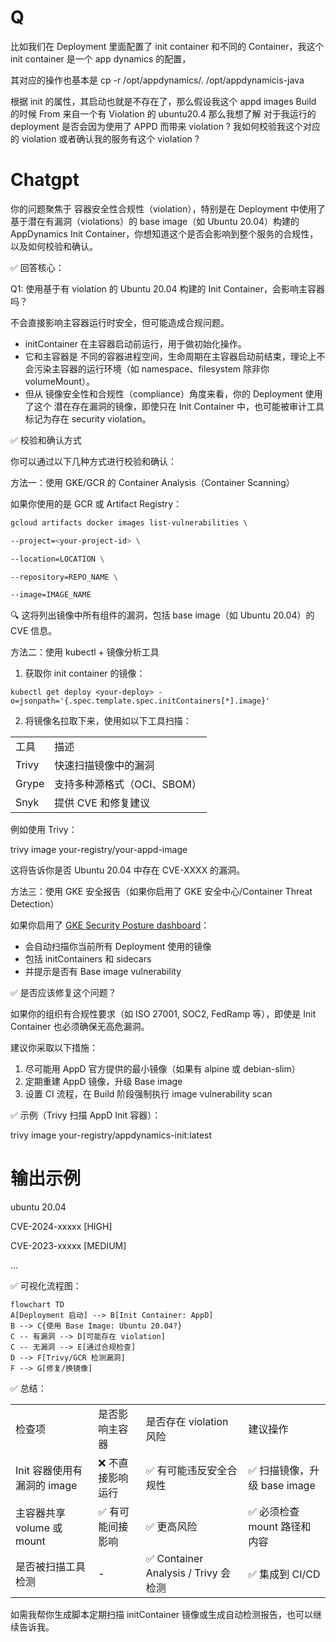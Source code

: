# Q

比如我们在 Deployment 里面配置了 init container 和不同的 Container，我这个 init container 是一个 app dynamics 的配置，

其对应的操作也基本是 cp -r /opt/appdynamics/. /opt/appdynamicis-java

根据 init 的属性，其启动也就是不存在了，那么假设我这个 appd images Build 的时候 From 来自一个有 Violation 的 ubuntu20.4 那么我想了解 对于我运行的 deployment 是否会因为使用了 APPD 而带来 violation ? 我如何校验我这个对应的 violation 或者确认我的服务有这个 violation ?

# Chatgpt

你的问题聚焦于 容器安全性合规性（violation），特别是在 Deployment 中使用了基于潜在有漏洞（violations）的 base image（如 Ubuntu 20.04）构建的 AppDynamics Init Container，你想知道这个是否会影响到整个服务的合规性，以及如何校验和确认。

✅ 回答核心：

Q1: 使用基于有 violation 的 Ubuntu 20.04 构建的 Init Container，会影响主容器吗？

不会直接影响主容器运行时安全，但可能造成合规问题。

- initContainer 在主容器启动前运行，用于做初始化操作。
- 它和主容器是 不同的容器进程空间，生命周期在主容器启动前结束，理论上不会污染主容器的运行环境（如 namespace、filesystem 除非你 volumeMount）。
- 但从 镜像安全性和合规性（compliance）角度来看，你的 Deployment 使用了这个 潜在存在漏洞的镜像，即使只在 Init Container 中，也可能被审计工具标记为存在 security violation。

✅ 校验和确认方式

你可以通过以下几种方式进行校验和确认：

方法一：使用 GKE/GCR 的 Container Analysis（Container Scanning）

如果你使用的是 GCR 或 Artifact Registry：

```Bash
gcloud artifacts docker images list-vulnerabilities \

--project=<your-project-id> \

--location=LOCATION \

--repository=REPO_NAME \

--image=IMAGE_NAME
```
🔍 这将列出镜像中所有组件的漏洞，包括 base image（如 Ubuntu 20.04）的 CVE 信息。

方法二：使用 kubectl + 镜像分析工具

1. 获取你 init container 的镜像：

`kubectl get deploy <your-deploy> -o=jsonpath='{.spec.template.spec.initContainers[*].image}'`

2. 将镜像名拉取下来，使用如以下工具扫描：

|       |                             |
| ----- | --------------------------- |
| 工具  | 描述                        |
| Trivy | 快速扫描镜像中的漏洞        |
| Grype | 支持多种源格式（OCI、SBOM） |
| Snyk  | 提供 CVE 和修复建议         |

例如使用 Trivy：

trivy image your-registry/your-appd-image

这将告诉你是否 Ubuntu 20.04 中存在 CVE-XXXX 的漏洞。

方法三：使用 GKE 安全报告（如果你启用了 GKE 安全中心/Container Threat Detection）

如果你启用了 [GKE Security Posture dashboard](https://cloud.google.com/kubernetes-engine/docs/how-to/security-posture-dashboard)：

- 会自动扫描你当前所有 Deployment 使用的镜像
- 包括 initContainers 和 sidecars
- 并提示是否有 Base image vulnerability

✅ 是否应该修复这个问题？

如果你的组织有合规性要求（如 ISO 27001, SOC2, FedRamp 等），即使是 Init Container 也必须确保无高危漏洞。

建议你采取以下措施：

1. 尽可能用 AppD 官方提供的最小镜像（如果有 alpine 或 debian-slim）
2. 定期重建 AppD 镜像，升级 Base image
3. 设置 CI 流程，在 Build 阶段强制执行 image vulnerability scan

✅ 示例（Trivy 扫描 AppD Init 容器）：

trivy image your-registry/appdynamics-init:latest

# 输出示例

ubuntu 20.04

CVE-2024-xxxxx [HIGH]

CVE-2023-xxxxx [MEDIUM]

...

✅ 可视化流程图：


```mermaid
flowchart TD
A[Deployment 启动] --> B[Init Container: AppD]
B --> C{使用 Base Image: Ubuntu 20.04?}
C -- 有漏洞 --> D[可能存在 violation]
C -- 无漏洞 --> E[通过合规检查]
D --> F[Trivy/GCR 检测漏洞]
F --> G[修复/换镜像]
```

✅ 总结：

|                             |                   |                                      |                              |
| --------------------------- | ----------------- | ------------------------------------ | ---------------------------- |
| 检查项                      | 是否影响主容器    | 是否存在 violation 风险              | 建议操作                     |
| Init 容器使用有漏洞的 image | ❌ 不直接影响运行 | ✅ 有可能违反安全合规性              | ✅ 扫描镜像，升级 base image |
| 主容器共享 volume 或 mount  | ✅ 有可能间接影响 | ✅ 更高风险                          | ✅ 必须检查 mount 路径和内容 |
| 是否被扫描工具检测          | -                 | ✅ Container Analysis / Trivy 会检测 | ✅ 集成到 CI/CD              |

如需我帮你生成脚本定期扫描 initContainer 镜像或生成自动检测报告，也可以继续告诉我。
